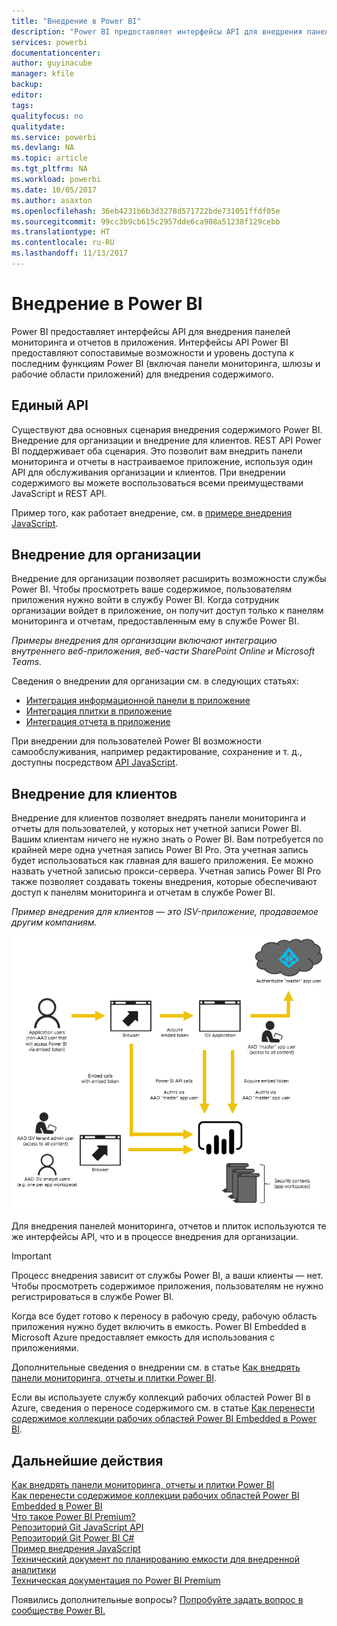 ```yaml
---
title: "Внедрение в Power BI"
description: "Power BI предоставляет интерфейсы API для внедрения панелей мониторинга и отчетов в приложения."
services: powerbi
documentationcenter: 
author: guyinacube
manager: kfile
backup: 
editor: 
tags: 
qualityfocus: no
qualitydate: 
ms.service: powerbi
ms.devlang: NA
ms.topic: article
ms.tgt_pltfrm: NA
ms.workload: powerbi
ms.date: 10/05/2017
ms.author: asaxton
ms.openlocfilehash: 36eb4231b6b3d3278d571722bde731051ffdf05e
ms.sourcegitcommit: 99cc3b9cb615c2957dde6ca908a51238f129cebb
ms.translationtype: HT
ms.contentlocale: ru-RU
ms.lasthandoff: 11/13/2017
---
```

# <a name="embedding-with-power-bi"></a>Внедрение в Power BI
Power BI предоставляет интерфейсы API для внедрения панелей мониторинга и отчетов в приложения. Интерфейсы API Power BI предоставляют сопоставимые возможности и уровень доступа к последним функциям Power BI (включая панели мониторинга, шлюзы и рабочие области приложений) для внедрения содержимого.

## <a name="a-single-api"></a>Единый API
Существуют два основных сценария внедрения содержимого Power BI. Внедрение для организации и внедрение для клиентов. REST API Power BI поддерживает оба сценария. Это позволит вам внедрить панели мониторинга и отчеты в настраиваемое приложение, используя один API для обслуживания организации и клиентов. При внедрении содержимого вы можете воспользоваться всеми преимуществами JavaScript и REST API.

Пример того, как работает внедрение, см. в [примере внедрения JavaScript](https://microsoft.github.io/PowerBI-JavaScript/demo/).

## <a name="embedding-for-your-organization"></a>Внедрение для организации
Внедрение для организации позволяет расширить возможности службы Power BI. Чтобы просмотреть ваше содержимое, пользователям приложения нужно войти в службу Power BI. Когда сотрудник организации войдет в приложение, он получит доступ только к панелям мониторинга и отчетам, предоставленным ему в службе Power BI. 

*Примеры внедрения для организации включают интеграцию внутреннего веб-приложения, веб-части SharePoint Online и Microsoft Teams.*

Сведения о внедрении для организации см. в следующих статьях:

* [Интеграция информационной панели в приложение](integrate-dashboard.md)
* [Интеграция плитки в приложение](integrate-tile.md)
* [Интеграция отчета в приложение](integrate-report.md)

При внедрении для пользователей Power BI возможности самообслуживания, например редактирование, сохранение и т. д., доступны посредством [API JavaScript](https://github.com/Microsoft/PowerBI-JavaScript).

## <a name="embedding-for-your-customers"></a>Внедрение для клиентов
Внедрение для клиентов позволяет внедрять панели мониторинга и отчеты для пользователей, у которых нет учетной записи Power BI. Вашим клиентам ничего не нужно знать о Power BI. Вам потребуется по крайней мере одна учетная запись Power BI Pro. Эта учетная запись будет использоваться как главная для вашего приложения. Ее можно назвать учетной записью прокси-сервера. Учетная запись Power BI Pro также позволяет создавать токены внедрения, которые обеспечивают доступ к панелям мониторинга и отчетам в службе Power BI. 

*Пример внедрения для клиентов — это ISV-приложение, продаваемое другим компаниям.*

![Последовательность внедрения для клиентов](media/embedding/powerbi-embed-flow.png)

Для внедрения панелей мониторинга, отчетов и плиток используются те же интерфейсы API, что и в процессе внедрения для организации.

> [!IMPORTANT]
> Процесс внедрения зависит от службы Power BI, а ваши клиенты — нет. Чтобы просмотреть содержимое приложения, пользователям не нужно регистрироваться в службе Power BI.
> 
> 

Когда все будет готово к переносу в рабочую среду, рабочую область приложения нужно будет включить в емкость. Power BI Embedded в Microsoft Azure предоставляет емкость для использования с приложениями.

Дополнительные сведения о внедрении см. в статье [Как внедрять панели мониторинга, отчеты и плитки Power BI](embedding-content.md).

Если вы используете службу коллекций рабочих областей Power BI в Azure, сведения о переносе содержимого см. в статье [Как перенести содержимое коллекции рабочих областей Power BI Embedded в Power BI](migrate-from-powerbi-embedded.md).

## <a name="next-steps"></a>Дальнейшие действия
[Как внедрять панели мониторинга, отчеты и плитки Power BI](embedding-content.md)  
[Как перенести содержимое коллекции рабочих областей Power BI Embedded в Power BI](migrate-from-powerbi-embedded.md)  
[Что такое Power BI Premium?](../service-premium.md)  
[Репозиторий Git JavaScript API](https://github.com/Microsoft/PowerBI-JavaScript)  
[Репозиторий Git Power BI C#](https://github.com/Microsoft/PowerBI-CSharp)  
[Пример внедрения JavaScript](https://microsoft.github.io/PowerBI-JavaScript/demo/)  
[Технический документ по планированию емкости для внедренной аналитики](https://aka.ms/pbiewhitepaper)  
[Техническая документация по Power BI Premium](https://aka.ms/pbipremiumwhitepaper)  

Появились дополнительные вопросы? [Попробуйте задать вопрос в сообществе Power BI.](http://community.powerbi.com/)

